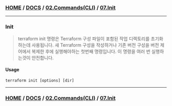 ### [HOME](https://github.com/EstebanHan/Terraform-Workshop/blob/main/README.md) / [DOCS](https://github.com/EstebanHan/Terraform-Workshop/blob/main/DOCS/README.md) / [02.Commands(CLI)](https://github.com/EstebanHan/Terraform-Workshop/blob/main/DOCS/02_Commands(CLI)/README.md) / [07.Init](https://github.com/EstebanHan/Terraform-Workshop/blob/main/DOCS/02_Commands(CLI)/07_Init/README.md)
---



### Init

> terraform init 명령은 Terraform 구성 파일이 포함된 작업 디렉토리를 초기화 하는데 사용됩니다. 새 Terraform 구성을 작성하거나 기존 버전 구성을 버전 제어에서 복제한 후에 실행해야하는 첫번째 명령입니다. 이 명령을 여러 번 실행하는것이 안전합니다.

#### Usage

```  
terraform init [options] [dir]
```

-----
### [HOME](https://github.com/EstebanHan/Terraform-Workshop/blob/main/README.md) / [DOCS](https://github.com/EstebanHan/Terraform-Workshop/blob/main/DOCS/README.md) / [02.Commands(CLI)](https://github.com/EstebanHan/Terraform-Workshop/blob/main/DOCS/02_Commands(CLI)/README.md) / [07.Init](https://github.com/EstebanHan/Terraform-Workshop/blob/main/DOCS/02_Commands(CLI)/07_Init/README.md)
